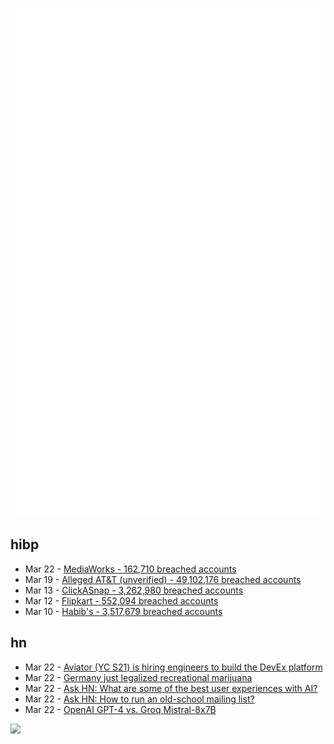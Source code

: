 ![Metrics](https://raw.githubusercontent.com/phixion/phixion/master/metrics.svg)

## hibp

<!--
for https://github.com/phixion/phixion/blob/main/.github/workflows/feeds.yml
-->
<!--START_SECTION:haveibeenpwnd-->
- Mar 22 - [MediaWorks - 162,710 breached accounts](https://haveibeenpwned.com/PwnedWebsites#MediaWorks)
- Mar 19 - [Alleged AT&T (unverified) - 49,102,176 breached accounts](https://haveibeenpwned.com/PwnedWebsites#AllegedATT)
- Mar 13 - [ClickASnap - 3,262,980 breached accounts](https://haveibeenpwned.com/PwnedWebsites#ClickASnap)
- Mar 12 - [Flipkart - 552,094 breached accounts](https://haveibeenpwned.com/PwnedWebsites#Flipkart)
- Mar 10 - [Habib's - 3,517,679 breached accounts](https://haveibeenpwned.com/PwnedWebsites#Habibs)
<!--END_SECTION:haveibeenpwnd-->

## hn

<!--
for https://github.com/phixion/phixion/blob/main/.github/workflows/feeds.yml
-->
<!--START_SECTION:hn-->
- Mar 22 - [Aviator (YC S21) is hiring engineers to build the DevEx platform](https://www.ycombinator.com/companies/aviator/jobs/svf18r9-senior-software-engineer-founding-team)
- Mar 22 - [Germany just legalized recreational marijuana](https://www.spiegel.de/politik/deutschland/cannabis-bundesrat-billigt-legalisierung-a-86ed2890-c788-4ce7-877a-21dced023219)
- Mar 22 - [Ask HN: What are some of the best user experiences with AI?](https://news.ycombinator.com/item?id=39789250)
- Mar 22 - [Ask HN: How to run an old-school mailing list?](https://news.ycombinator.com/item?id=39788649)
- Mar 22 - [OpenAI GPT-4 vs. Groq Mistral-8x7B](https://serpapi.com/blog/openai-gpt-4-vs-groq-mistral/)
<!--END_SECTION:hn-->

<!--
for https://yhype.me
-->
![](https://hit.yhype.me/github/profile?user_id=13013670)
